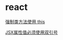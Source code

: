 # react
<!-- 
该文件是代码自动生成,请勿修改
-->
[强制类方法使用 this](./class-methods-use-this.md)

[JSX属性值必须使用双引号](./jsx-quotes.md)
